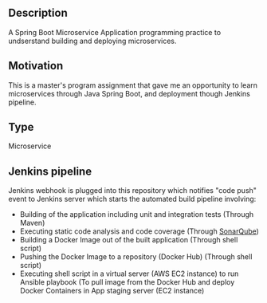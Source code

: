 ## Description
A Spring Boot Microservice Application programming practice to undserstand building and deploying microservices.

## Motivation
This is a master's program assignment that gave me an opportunity to learn microservices through Java Spring Boot, and deployment though Jenkins pipeline.

## Type
Microservice

## Jenkins pipeline
Jenkins webhook is plugged into this repository which notifies "code push" event to Jenkins server which starts the automated build pipeline involving:
- Building of the application including unit and integration tests (Through Maven)
- Executing static code analysis and code coverage (Through [SonarQube](https://www.sonarsource.com/products/sonarqube/))
- Building a Docker Image out of the built application (Through shell script)
- Pushing the Docker Image to a repository (Docker Hub) (Through shell script)
- Executing shell script in a virtual server (AWS EC2 instance) to run Ansible playbook (To pull image from the Docker Hub and deploy Docker Containers in App staging server (EC2 instance)
